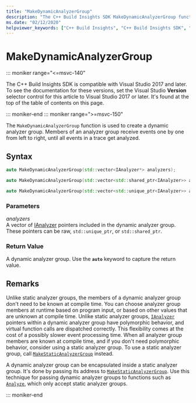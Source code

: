 ```yaml
---
title: "MakeDynamicAnalyzerGroup"
description: "The C++ Build Insights SDK MakeDynamicAnalyzerGroup function reference."
ms.date: "02/12/2020"
helpviewer_keywords: ["C++ Build Insights", "C++ Build Insights SDK", "MakeDynamicAnalyzerGroup", "throughput analysis", "build time analysis", "vcperf.exe"]
---
```

# MakeDynamicAnalyzerGroup

::: moniker range="<=msvc-140"

The C++ Build Insights SDK is compatible with Visual Studio 2017 and later. To see the documentation for these versions, set the Visual Studio **Version** selector control for this article to Visual Studio 2017 or later. It's found at the top of the table of contents on this page.

::: moniker-end
::: moniker range=">=msvc-150"

The `MakeDynamicAnalyzerGroup` function is used to create a dynamic analyzer group. Members of an analyzer group receive events one by one from left to right, until all events in a trace get analyzed.

## Syntax

```cpp
auto MakeDynamicAnalyzerGroup(std::vector<IAnalyzer*> analyzers);

auto MakeDynamicAnalyzerGroup(std::vector<std::shared_ptr<IAnalyzer>> analyzers);

auto MakeDynamicAnalyzerGroup(std::vector<std::unique_ptr<IAnalyzer>> analyzers);
```

### Parameters

*analyzers*\
A vector of [IAnalyzer](../other-types/ianalyzer-class.md) pointers included in the dynamic analyzer group. These pointers can be raw, `std::unique_ptr`, or `std::shared_ptr`.

### Return Value

A dynamic analyzer group. Use the **`auto`** keyword to capture the return value.

## Remarks

Unlike static analyzer groups, the members of a dynamic analyzer group don't need to be known at compile time. You can choose analyzer group members at runtime based on program input, or based on other values that are unknown at compile time. Unlike static analyzer groups, [`IAnalyzer`](../other-types/ianalyzer-class.md) pointers within a dynamic analyzer group have polymorphic behavior, and virtual function calls are dispatched correctly. This flexibility comes at the cost of a possibly slower event processing time. When all analyzer group members are known at compile time, and if you don't need polymorphic behavior, consider using a static analyzer group. To use a static analyzer group, call [`MakeStaticAnalyzerGroup`](make-static-analyzer-group.md) instead.

A dynamic analyzer group can be encapsulated inside a static analyzer group. It's done by passing its address to [`MakeStaticAnalyzerGroup`](make-static-analyzer-group.md). Use this technique for passing dynamic analyzer groups to functions such as [`Analyze`](analyze.md), which only accept static analyzer groups.

::: moniker-end
